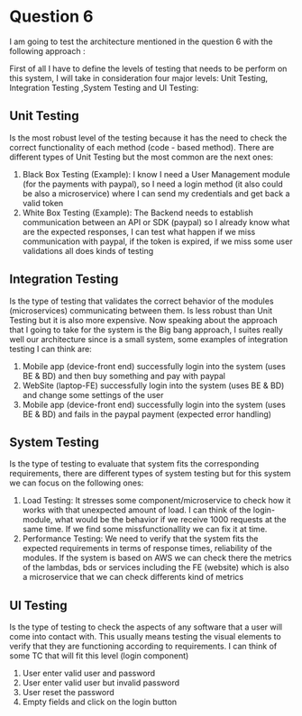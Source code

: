 # Question 6
I am going to test the architecture mentioned in the question 6 with the following approach :

First of all I have to define the levels of testing that needs to be perform on this system, I will take in consideration four major levels:  Unit Testing, Integration Testing ,System Testing and UI Testing:

## Unit Testing 
Is the most robust level of the testing because it has the need to check the correct functionality of each method  (code - based method). There are different types of Unit Testing but the most common are the next ones:
1. Black Box Testing (Example): I know I need a User Management module (for the payments with paypal), so I need a login method (it also could be also a microservice) where I can send my credentials and get back a valid token
2. White Box Testing (Example): The Backend needs to establish communication between an API or SDK (paypal) so I already know what are the expected responses, I can test what happen if  we miss communication with paypal, if  the token is expired, if we miss some user validations all does kinds of testing

## Integration Testing 
Is the type of testing that validates the correct behavior of the modules (microservices) communicating between them. Is less robust than Unit Testing but it is also more expensive. Now speaking about the approach that I going to take for the system is the Big bang approach, I suites really well our architecture since is a small system, some examples of integration testing I can think are:
1. Mobile app (device-front end) successfully login into the system (uses BE & BD) and then buy something and pay with paypal
2. WebSite  (laptop-FE) successfully login into the system (uses BE & BD) and change some settings of the user
3. Mobile app (device-front end) successfully login into the system (uses BE & BD) and fails in the paypal payment (expected error handling)

## System Testing
Is the type of testing to evaluate that system fits the corresponding requirements, there are different types of system testing but for this system we can focus on the following ones:
1. Load Testing: It stresses some component/microservice to check how it works with that unexpected amount of load. I can think of the login-module, what would be the behavior if we receive 1000 requests at the same time. If we find some missfunctionallity we can fix it at time.
2. Performance Testing: We need to verify that the system fits the expected requirements in terms of response times, reliability of the modules. If the system is based on AWS we can check there the metrics  of the lambdas, bds or services including the FE (website) which is also a microservice that we can check differents kind of metrics

## UI Testing
Is the type of testing  to check the  aspects of any software that a user will come into contact with.  This usually means testing the visual elements to verify that they are functioning according to requirements. I can think of some TC that will fit this level (login component)
1. User enter valid user and password
2. User enter valid user but invalid password
3. User reset the password
4. Empty fields and click on the login button
